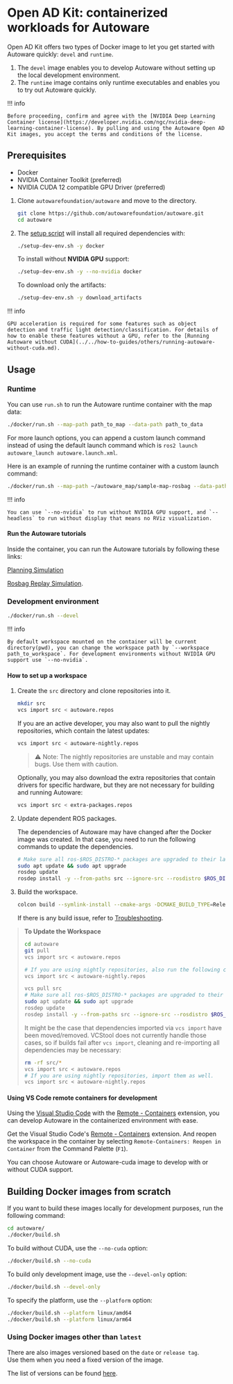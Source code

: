 # Open AD Kit: containerized workloads for Autoware

Open AD Kit offers two types of Docker image to let you get started with Autoware quickly: `devel` and `runtime`.

1. The `devel` image enables you to develop Autoware without setting up the local development environment.
2. The `runtime` image contains only runtime executables and enables you to try out Autoware quickly.

!!! info

    Before proceeding, confirm and agree with the [NVIDIA Deep Learning Container license](https://developer.nvidia.com/ngc/nvidia-deep-learning-container-license). By pulling and using the Autoware Open AD Kit images, you accept the terms and conditions of the license.

## Prerequisites

- Docker
- NVIDIA Container Toolkit (preferred)
- NVIDIA CUDA 12 compatible GPU Driver (preferred)

1. Clone `autowarefoundation/autoware` and move to the directory.

   ```bash
   git clone https://github.com/autowarefoundation/autoware.git
   cd autoware
   ```

2. The [setup script](https://github.com/autowarefoundation/autoware/blob/main/setup-dev-env.sh) will install all required dependencies with:

   ```bash
   ./setup-dev-env.sh -y docker
   ```

   To install without **NVIDIA GPU** support:

   ```bash
   ./setup-dev-env.sh -y --no-nvidia docker
   ```

   To download only the artifacts:

   ```bash
   ./setup-dev-env.sh -y download_artifacts
   ```

!!! info

    GPU acceleration is required for some features such as object detection and traffic light detection/classification. For details of how to enable these features without a GPU, refer to the [Running Autoware without CUDA](../../how-to-guides/others/running-autoware-without-cuda.md).

## Usage

### Runtime

You can use `run.sh` to run the Autoware runtime container with the map data:

```bash
./docker/run.sh --map-path path_to_map --data-path path_to_data
```

For more launch options, you can append a custom launch command instead of using the default launch command which is `ros2 launch autoware_launch autoware.launch.xml`.

Here is an example of running the runtime container with a custom launch command:

```bash
./docker/run.sh --map-path ~/autoware_map/sample-map-rosbag --data-path ~/autoware_data ros2 launch autoware_launch planning_simulator.launch.xml map_path:=/autoware_map vehicle_model:=sample_vehicle sensor_model:=sample_sensor_kit
```

!!! info

    You can use `--no-nvidia` to run without NVIDIA GPU support, and `--headless` to run without display that means no RViz visualization.

#### Run the Autoware tutorials

Inside the container, you can run the Autoware tutorials by following these links:

[Planning Simulation](../../tutorials/ad-hoc-simulation/planning-simulation.md)

[Rosbag Replay Simulation](../../tutorials/ad-hoc-simulation/rosbag-replay-simulation.md).

### Development environment

```bash
./docker/run.sh --devel
```

!!! info

    By default workspace mounted on the container will be current directory(pwd), you can change the workspace path by `--workspace path_to_workspace`. For development environments without NVIDIA GPU support use `--no-nvidia`.

#### How to set up a workspace

1. Create the `src` directory and clone repositories into it.

   ```bash
   mkdir src
   vcs import src < autoware.repos
   ```

   If you are an active developer, you may also want to pull the nightly repositories, which contain the latest updates:

   ```bash
   vcs import src < autoware-nightly.repos
   ```

   > ⚠️ Note: The nightly repositories are unstable and may contain bugs. Use them with caution.

   Optionally, you may also download the extra repositories that contain drivers for specific hardware, but they are not necessary for building and running Autoware:

   ```bash
   vcs import src < extra-packages.repos
   ```

2. Update dependent ROS packages.

   The dependencies of Autoware may have changed after the Docker image was created.
   In that case, you need to run the following commands to update the dependencies.

   ```bash
   # Make sure all ros-$ROS_DISTRO-* packages are upgraded to their latest version
   sudo apt update && sudo apt upgrade
   rosdep update
   rosdep install -y --from-paths src --ignore-src --rosdistro $ROS_DISTRO
   ```

3. Build the workspace.

   ```bash
   colcon build --symlink-install --cmake-args -DCMAKE_BUILD_TYPE=Release
   ```

   If there is any build issue, refer to [Troubleshooting](../../support/troubleshooting/index.md#build-issues).

> **To Update the Workspace**
>
> ```bash
> cd autoware
> git pull
> vcs import src < autoware.repos
>
> # If you are using nightly repositories, also run the following command:
> vcs import src < autoware-nightly.repos
>
> vcs pull src
> # Make sure all ros-$ROS_DISTRO-* packages are upgraded to their latest version
> sudo apt update && sudo apt upgrade
> rosdep update
> rosdep install -y --from-paths src --ignore-src --rosdistro $ROS_DISTRO
> ```
>
> It might be the case that dependencies imported via `vcs import` have been moved/removed.
> VCStool does not currently handle those cases, so if builds fail after `vcs import`, cleaning
> and re-importing all dependencies may be necessary:
>
> ```bash
> rm -rf src/*
> vcs import src < autoware.repos
> # If you are using nightly repositories, import them as well.
> vcs import src < autoware-nightly.repos
> ```

#### Using VS Code remote containers for development

Using the [Visual Studio Code](https://code.visualstudio.com/) with the [Remote - Containers](https://marketplace.visualstudio.com/items?itemName=ms-vscode-remote.remote-containers) extension, you can develop Autoware in the containerized environment with ease.

Get the Visual Studio Code's [Remote - Containers](https://marketplace.visualstudio.com/items?itemName=ms-vscode-remote.remote-containers) extension.
And reopen the workspace in the container by selecting `Remote-Containers: Reopen in Container` from the Command Palette (`F1`).

You can choose Autoware or Autoware-cuda image to develop with or without CUDA support.

## Building Docker images from scratch

If you want to build these images locally for development purposes, run the following command:

```bash
cd autoware/
./docker/build.sh
```

To build without CUDA, use the `--no-cuda` option:

```bash
./docker/build.sh --no-cuda
```

To build only development image, use the `--devel-only` option:

```bash
./docker/build.sh --devel-only
```

To specify the platform, use the `--platform` option:

```bash
./docker/build.sh --platform linux/amd64
./docker/build.sh --platform linux/arm64
```

### Using Docker images other than `latest`

There are also images versioned based on the `date` or `release tag`.  
Use them when you need a fixed version of the image.

The list of versions can be found [here](https://github.com/autowarefoundation/autoware/packages).

